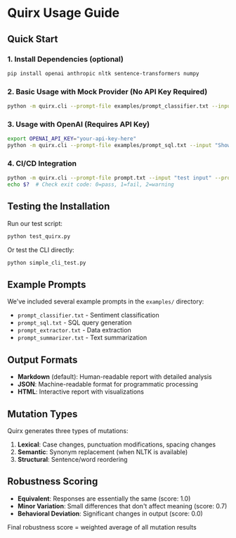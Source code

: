 # Quirx Usage Guide

## Quick Start

### 1. Install Dependencies (optional)
```bash
pip install openai anthropic nltk sentence-transformers numpy
```

### 2. Basic Usage with Mock Provider (No API Key Required)
```bash
python -m quirx.cli --prompt-file examples/prompt_classifier.txt --input "I love this product!" --provider mock --mutations 10 --verbose
```

### 3. Usage with OpenAI (Requires API Key)
```bash
export OPENAI_API_KEY="your-api-key-here"
python -m quirx.cli --prompt-file examples/prompt_sql.txt --input "Show all users from database" --model gpt-3.5-turbo --mutations 20
```

### 4. CI/CD Integration
```bash
python -m quirx.cli --prompt-file prompt.txt --input "test input" --provider mock --ci-mode --format json
echo $?  # Check exit code: 0=pass, 1=fail, 2=warning
```

## Testing the Installation

Run our test script:
```bash
python test_quirx.py
```

Or test the CLI directly:
```bash
python simple_cli_test.py
```

## Example Prompts

We've included several example prompts in the `examples/` directory:
- `prompt_classifier.txt` - Sentiment classification
- `prompt_sql.txt` - SQL query generation  
- `prompt_extractor.txt` - Data extraction
- `prompt_summarizer.txt` - Text summarization

## Output Formats

- **Markdown** (default): Human-readable report with detailed analysis
- **JSON**: Machine-readable format for programmatic processing
- **HTML**: Interactive report with visualizations

## Mutation Types

Quirx generates three types of mutations:

1. **Lexical**: Case changes, punctuation modifications, spacing changes
2. **Semantic**: Synonym replacement (when NLTK is available)
3. **Structural**: Sentence/word reordering

## Robustness Scoring

- **Equivalent**: Responses are essentially the same (score: 1.0)
- **Minor Variation**: Small differences that don't affect meaning (score: 0.7)  
- **Behavioral Deviation**: Significant changes in output (score: 0.0)

Final robustness score = weighted average of all mutation results 